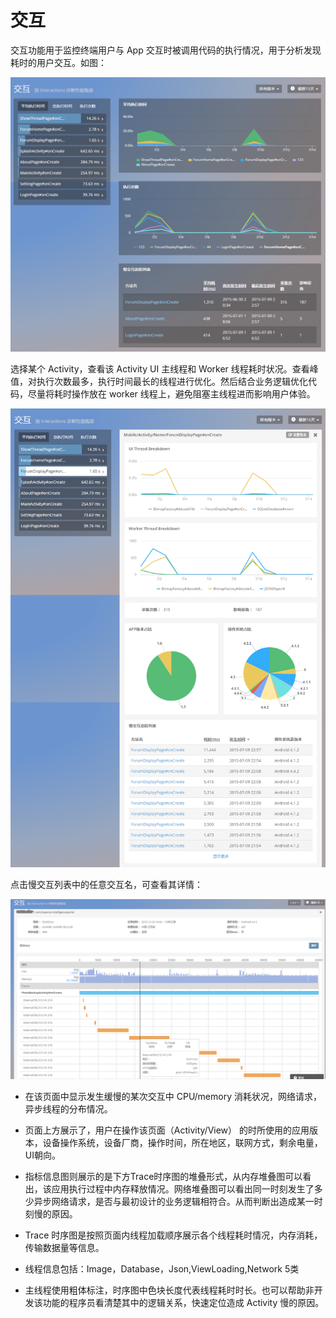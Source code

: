 # 交互

交互功能用于监控终端用户与 App 交互时被调用代码的执行情况，用于分析发现耗时的用户交互。如图：

![](交互总.png)

选择某个 Activity，查看该 Activity UI 主线程和 Worker 线程耗时状况。查看峰值，对执行次数最多，执行时间最长的线程进行优化。然后结合业务逻辑优化代码，尽量将耗时操作放在 worker 线程上，避免阻塞主线程进而影响用户体验。

![](interaction2.png)

点击慢交互列表中的任意交互名，可查看其详情：

![](交互3.png)

- 在该页面中显示发生缓慢的某次交互中 CPU/memory 消耗状况，网络请求，异步线程的分布情况。

- 页面上方展示了，用户在操作该页面（Activity/View） 的时所使用的应用版本，设备操作系统，设备厂商，操作时间，所在地区，联网方式，剩余电量，UI朝向。

- 指标信息图则展示的是下方Trace时序图的堆叠形式，从内存堆叠图可以看出，该应用执行过程中内存释放情况。网络堆叠图可以看出同一时刻发生了多少异步网络请求，是否与最初设计的业务逻辑相符合。从而判断出造成某一时刻慢的原因。

- Trace 时序图是按照页面内线程加载顺序展示各个线程耗时情况，内存消耗，传输数据量等信息。

- 线程信息包括：Image，Database，Json,ViewLoading,Network 5类

- 主线程使用粗体标注，时序图中色块长度代表线程耗时时长。也可以帮助非开发该功能的程序员看清楚其中的逻辑关系，快速定位造成 Activity 慢的原因。


